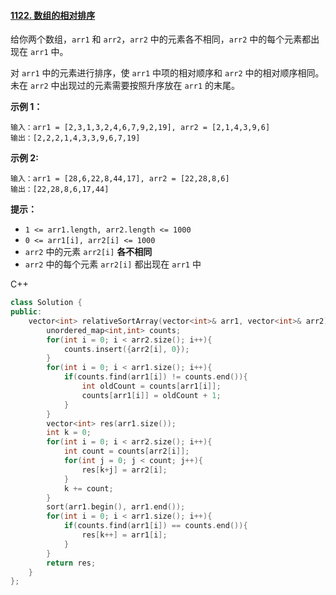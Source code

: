 #### [1122. 数组的相对排序](https://leetcode-cn.com/problems/relative-sort-array/)

给你两个数组，`arr1` 和 `arr2`，`arr2` 中的元素各不相同，`arr2` 中的每个元素都出现在 `arr1` 中。

对 `arr1` 中的元素进行排序，使 `arr1` 中项的相对顺序和 `arr2` 中的相对顺序相同。未在 `arr2` 中出现过的元素需要按照升序放在 `arr1` 的末尾。

 

**示例 1：**

```
输入：arr1 = [2,3,1,3,2,4,6,7,9,2,19], arr2 = [2,1,4,3,9,6]
输出：[2,2,2,1,4,3,3,9,6,7,19]
```

**示例  2:**

```
输入：arr1 = [28,6,22,8,44,17], arr2 = [22,28,8,6]
输出：[22,28,8,6,17,44]
```

 

**提示：**

- `1 <= arr1.length, arr2.length <= 1000`
- `0 <= arr1[i], arr2[i] <= 1000`
- `arr2` 中的元素 `arr2[i]` **各不相同** 
- `arr2` 中的每个元素 `arr2[i]` 都出现在 `arr1` 中



C++

```c++
class Solution {
public:
    vector<int> relativeSortArray(vector<int>& arr1, vector<int>& arr2) {
        unordered_map<int,int> counts;
        for(int i = 0; i < arr2.size(); i++){
            counts.insert({arr2[i], 0});
        }
        for(int i = 0; i < arr1.size(); i++){
            if(counts.find(arr1[i]) != counts.end()){
                int oldCount = counts[arr1[i]];
                counts[arr1[i]] = oldCount + 1;
            }
        }
        vector<int> res(arr1.size());
        int k = 0;
        for(int i = 0; i < arr2.size(); i++){
            int count = counts[arr2[i]];
            for(int j = 0; j < count; j++){
                res[k+j] = arr2[i];
            }
            k += count;
        }
        sort(arr1.begin(), arr1.end());
        for(int i = 0; i < arr1.size(); i++){
            if(counts.find(arr1[i]) == counts.end()){
                res[k++] = arr1[i];
            }
        }
        return res;
    }
};
```

